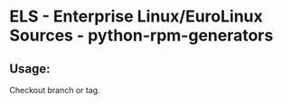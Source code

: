 # ELS - Enterprise Linux/EuroLinux Sources - python-rpm-generators
 
## Usage:
  Checkout branch or tag.
